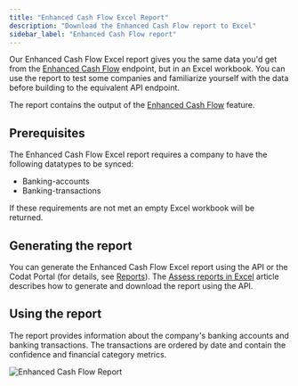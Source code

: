 ```yaml
---
title: "Enhanced Cash Flow Excel Report"
description: "Download the Enhanced Cash Flow report to Excel"
sidebar_label: "Enhanced Cash Flow report"
---
```


Our Enhanced Cash Flow Excel report gives you the same data you'd get from the [Enhanced Cash Flow](/assess/enhanced-cash-flow/overview) endpoint, but in an Excel workbook.  You can use the report to test some companies and familiarize yourself with the data before building to the equivalent API endpoint.

The report contains the output of the [Enhanced Cash Flow](/assess/enhanced-cash-flow/overview) feature.

## Prerequisites

The Enhanced Cash Flow Excel report requires a company to have the following datatypes to be synced:

- Banking-accounts
- Banking-transactions

If these requirements are not met an empty Excel workbook will be returned.

## Generating the report

You can generate the Enhanced Cash Flow Excel report using the API or the Codat Portal (for details, see [Reports](/assess/portal/overview#reports)). The [Assess reports in Excel](/assess/excel/overview) article describes how to generate and download the report using the API.

## Using the report

The report provides information about the company's banking accounts and banking transactions. The transactions are ordered by date and contain the confidence and financial category metrics.

![Enhanced Cash Flow Report](/img/assess/enhanced-cash-flow-blur.png "Enhanced Cash Flow Report")